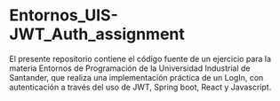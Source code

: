 # Entornos_UIS-JWT_Auth_assignment
El presente repositorio contiene el código fuente de un ejercicio para la materia Entornos de Programación de la Universidad Industrial de Santander, que realiza una implementación práctica de un LogIn, con autenticación a través del uso de JWT, Spring boot, React y Javascript.
